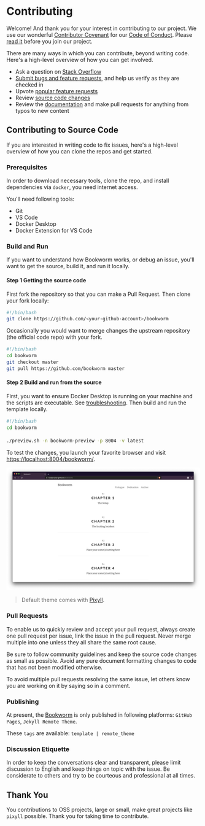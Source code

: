 # Contributing

Welcome! And thank you for your interest in contributing to our project. We use our wonderful [Contributor Covenant](http://contributor-covenant.org/) for our [Code of Conduct](). Please [read it](CODE_OF_CONDUCT.md) before you join our project.

There are many ways in which you can contribute, beyond writing code. Here's a high-level overview of how you can get involved.

- Ask a question on [Stack Overflow]()
- [Submit bugs and feature requests](https://github.com/alertbox/bookworm/issues), and help us verify as they are checked in
- Upvote [popular feature requests]()
- Review [source code changes](https://github.com/alertbox/bookworm/pulls)
- Review the [documentation](README.md) and make pull requests for anything from typos to new content

## Contributing to Source Code

If you are interested in writing code to fix issues, here's a high-level overview of how you can clone the repos and get started.

### Prerequisites

In order to download necessary tools, clone the repo, and install dependencies via `docker`, you need internet access.

You'll need following tools:

- Git
- VS Code
- Docker Desktop
- Docker Extension for VS Code

### Build and Run

If you want to understand how Bookworm works, or debug an issue, you'll want to get the source, build it, and run it locally.

#### Step 1 Getting the source code

First fork the repository so that you can make a Pull Request. Then clone your fork locally:

```bash
#!/bin/bash
git clone https://github.com/<your-github-account>/bookworm
```

Occasionally you would want to merge changes the upstream repository (the official code repo) with your fork.

```bash
#!/bin/bash
cd bookworm
git checkout master
git pull https://github.com/bookworm master
```

#### Step 2 Build and run from the source

First, you want to ensure Docker Desktop is running on your machine and the scripts are executable. See [troubleshooting](#troubleshooting). Then build and run the template locally.

```sh
#!/bin/bash
cd bookworm

./preview.sh -n bookworm-preview -p 8004 -v latest
```

To test the changes, you launch your favorite browser and visit <https://localhost:8004/bookworm/>.

![Screenshot](screenshot.png)

> Default theme comes with [Pixyll](https://github.com/johno/pixyll).

### Pull Requests

To enable us to quickly review and accept your pull request, always create one pull request per issue, link the issue in the pull request. Never merge multiple into one unless they all share the same root cause.

Be sure to follow community guidelines and keep the source code changes as small as possible. Avoid any pure document formatting changes to code that has not been modified otherwise.

To avoid multiple pull requests resolving the same issue, let others know you are working on it by saying so in a comment.

### Publishing

At present, the [Bookworm](https://alertbox.github.io/bookworm/) is only published in following platforms: `GitHub Pages`, `Jekyll Remote Theme`.

These `tags` are available: `template | remote_theme`

### Discussion Etiquette

In order to keep the conversations clear and transparent, please limit discussion to English and keep things on topic with the issue. Be considerate to others and try to be courteous and professional at all times.

## Thank You

You contributions to OSS projects, large or small, make great projects like `pixyll` possible. Thank you for taking time to contribute.
